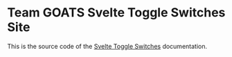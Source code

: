 # Team GOATS Svelte Toggle Switches Site

This is the source code of the [Svelte Toggle Switches](https://sveltetoggles.onrender.com/) documentation.
